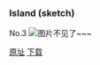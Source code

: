 ### Island (sketch)
No.3
![图片不见了~~~](https://imgs.xkcd.com/comics/island_color.jpg)

[原址](https://xkcd.com//3) [下载](https://imgs.xkcd.com/comics/island_color.jpg)

